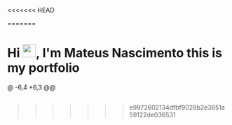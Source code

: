 
<<<<<<< HEAD


=======
# <h1 align="left">Hi <img src="https://raw.githubusercontent.com/kaueMarques/kaueMarques/master/hi.gif" height="30px">, I'm Mateus Nascimento this is my portfolio </h1>
@ -6,4 +6,3 @@
## 

##
>>>>>>> e9972602134dfbf9028b2e3651a59122de036531